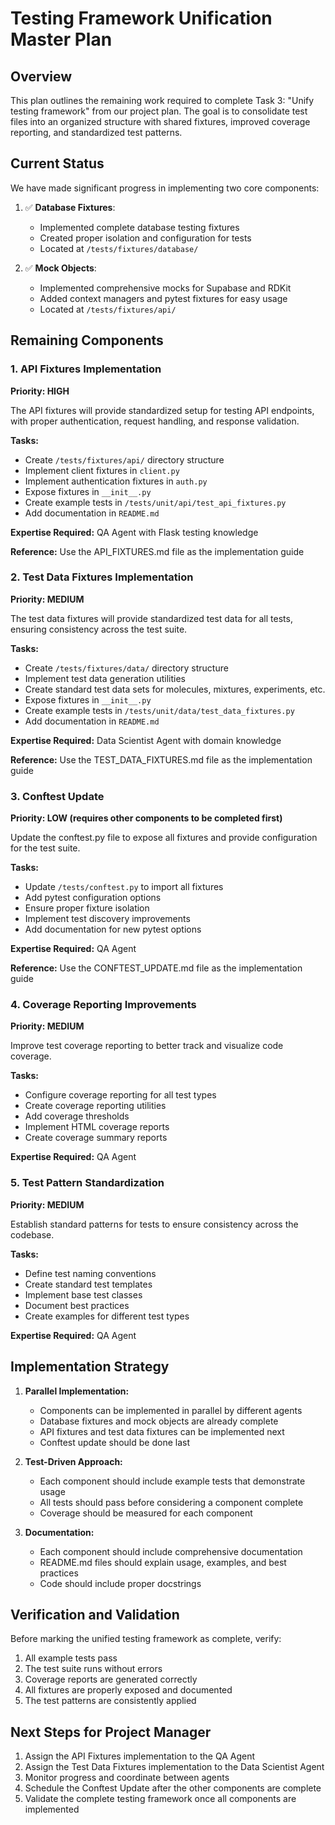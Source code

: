 # Testing Framework Unification Master Plan

## Overview
This plan outlines the remaining work required to complete Task 3: "Unify testing framework" from our project plan. The goal is to consolidate test files into an organized structure with shared fixtures, improved coverage reporting, and standardized test patterns.

## Current Status
We have made significant progress in implementing two core components:

1. ✅ **Database Fixtures**: 
   - Implemented complete database testing fixtures
   - Created proper isolation and configuration for tests
   - Located at `/tests/fixtures/database/`

2. ✅ **Mock Objects**:
   - Implemented comprehensive mocks for Supabase and RDKit
   - Added context managers and pytest fixtures for easy usage
   - Located at `/tests/fixtures/api/`

## Remaining Components

### 1. API Fixtures Implementation
**Priority: HIGH**

The API fixtures will provide standardized setup for testing API endpoints, with proper authentication, request handling, and response validation.

**Tasks:**
- Create `/tests/fixtures/api/` directory structure
- Implement client fixtures in `client.py`
- Implement authentication fixtures in `auth.py`
- Expose fixtures in `__init__.py`
- Create example tests in `/tests/unit/api/test_api_fixtures.py`
- Add documentation in `README.md`

**Expertise Required:** QA Agent with Flask testing knowledge

**Reference:** Use the API_FIXTURES.md file as the implementation guide

### 2. Test Data Fixtures Implementation
**Priority: MEDIUM**

The test data fixtures will provide standardized test data for all tests, ensuring consistency across the test suite.

**Tasks:**
- Create `/tests/fixtures/data/` directory structure
- Implement test data generation utilities
- Create standard test data sets for molecules, mixtures, experiments, etc.
- Expose fixtures in `__init__.py`
- Create example tests in `/tests/unit/data/test_data_fixtures.py`
- Add documentation in `README.md`

**Expertise Required:** Data Scientist Agent with domain knowledge

**Reference:** Use the TEST_DATA_FIXTURES.md file as the implementation guide

### 3. Conftest Update
**Priority: LOW (requires other components to be completed first)**

Update the conftest.py file to expose all fixtures and provide configuration for the test suite.

**Tasks:**
- Update `/tests/conftest.py` to import all fixtures
- Add pytest configuration options
- Ensure proper fixture isolation
- Implement test discovery improvements
- Add documentation for new pytest options

**Expertise Required:** QA Agent

**Reference:** Use the CONFTEST_UPDATE.md file as the implementation guide

### 4. Coverage Reporting Improvements
**Priority: MEDIUM**

Improve test coverage reporting to better track and visualize code coverage.

**Tasks:**
- Configure coverage reporting for all test types
- Create coverage reporting utilities
- Add coverage thresholds
- Implement HTML coverage reports
- Create coverage summary reports

**Expertise Required:** QA Agent

### 5. Test Pattern Standardization
**Priority: MEDIUM**

Establish standard patterns for tests to ensure consistency across the codebase.

**Tasks:**
- Define test naming conventions
- Create standard test templates
- Implement base test classes
- Document best practices
- Create examples for different test types

**Expertise Required:** QA Agent

## Implementation Strategy

1. **Parallel Implementation:**
   - Components can be implemented in parallel by different agents
   - Database fixtures and mock objects are already complete
   - API fixtures and test data fixtures can be implemented next
   - Conftest update should be done last

2. **Test-Driven Approach:**
   - Each component should include example tests that demonstrate usage
   - All tests should pass before considering a component complete
   - Coverage should be measured for each component

3. **Documentation:**
   - Each component should include comprehensive documentation
   - README.md files should explain usage, examples, and best practices
   - Code should include proper docstrings

## Verification and Validation

Before marking the unified testing framework as complete, verify:

1. All example tests pass
2. The test suite runs without errors
3. Coverage reports are generated correctly
4. All fixtures are properly exposed and documented
5. The test patterns are consistently applied

## Next Steps for Project Manager

1. Assign the API Fixtures implementation to the QA Agent
2. Assign the Test Data Fixtures implementation to the Data Scientist Agent
3. Monitor progress and coordinate between agents
4. Schedule the Conftest Update after the other components are complete
5. Validate the complete testing framework once all components are implemented